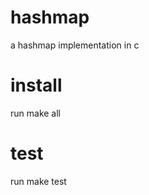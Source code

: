 hashmap
=======

a hashmap implementation in c

install
=======
run
    make all

test
====
run
    make test
